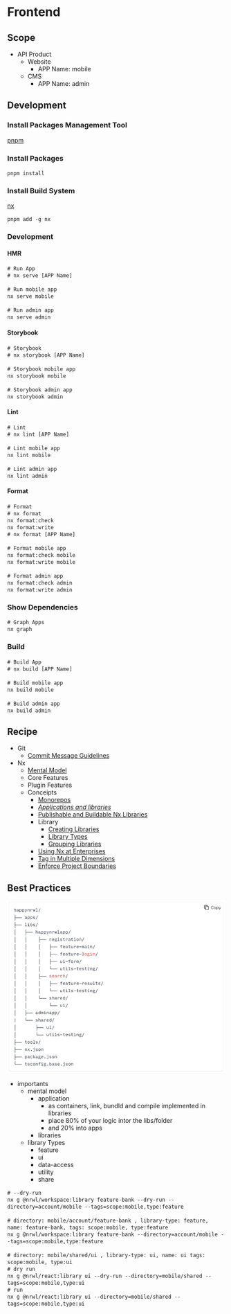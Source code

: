 # Frontend

## Scope

- API Product
  - Website
    - APP Name: mobile
  - CMS
    - APP Name: admin

## Development

### Install Packages Management Tool

[pnpm](https://pnpm.io/zh-TW/installation)

### Install Packages

```shell
pnpm install
```

### Install Build System

[nx](https://nx.app/)

```shell
pnpm add -g nx
```

### Development

#### HMR

```shell
# Run App
# nx serve [APP Name]

# Run mobile app
nx serve mobile

# Run admin app
nx serve admin
```

#### Storybook

```shell
# Storybook
# nx storybook [APP Name]

# Storybook mobile app
nx storybook mobile

# Storybook admin app
nx storybook admin
```

#### Lint

```shell
# Lint
# nx lint [APP Name]

# Lint mobile app
nx lint mobile

# Lint admin app
nx lint admin
```

#### Format

```shell
# Format
# nx format
nx format:check
nx format:write
# nx format [APP Name]

# Format mobile app
nx format:check mobile
nx format:write mobile

# Format admin app
nx format:check admin
nx format:write admin
```

### Show Dependencies

```shell
# Graph Apps
nx graph

```
### Build

```shell
# Build App
# nx build [APP Name]

# Build mobile app
nx build mobile

# Build admin app
nx build admin
```

## Recipe
* Git
  * [Commit Message Guidelines](https://gist.github.com/brianclements/841ea7bffdb01346392c)
* Nx
  * [Mental Model](https://nx.dev/concepts/mental-model) 
  * Core Features
  * Plugin Features 
  * Conceipts
    * [Monorepos](https://nx.dev/more-concepts/why-monorepos)
    * *[Applications and libraries](https://nx.dev/more-concepts/applications-and-libraries)*
    * [Publishable and Buildable Nx Libraries](https://nx.dev/more-concepts/buildable-and-publishable-libraries)
    * Library
      * [Creating Libraries](https://nx.dev/more-concepts/creating-libraries)
      * [Library Types](https://nx.dev/more-concepts/library-types)
      * [Grouping Libraries](https://nx.dev/more-concepts/grouping-libraries) 
    * [Using Nx at Enterprises](https://nx.dev/more-concepts/monorepo-nx-enterprise#code-organization-&-naming-conventions)
    * [Tag in Multiple Dimensions](https://nx.dev/recipe/tag-multiple-dimensions)
    * [Enforce Project Boundaries](https://nx.dev/core-features/enforce-project-boundaries)

## Best Practices
![](./docs/organization.png)
* importants
  * mental model
    * application
      * as containers, link, bundld and compile implemented in libraries
      * place 80% of your logic intor the libs/folder
      * and 20% into apps
    * libraries
  * library Types
    * feature
    * ui
    * data-access
    * utility
    * share

```shell
# --dry-run
nx g @nrwl/workspace:library feature-bank --dry-run --directory=account/mobile --tags=scope:mobile,type:feature

# directory: mobile/account/feature-bank , library-type: feature, name: feature-bank, tags: scope:mobile, type:feature
nx g @nrwl/workspace:library feature-bank --directory=account/mobile --tags=scope:mobile,type:feature

# directory: mobile/shared/ui , library-type: ui, name: ui tags: scope:mobile, type:ui
# dry run
nx g @nrwl/react:library ui --dry-run --directory=mobile/shared --tags=scope:mobile,type:ui
# run
nx g @nrwl/react:library ui --directory=mobile/shared --tags=scope:mobile,type:ui

```
